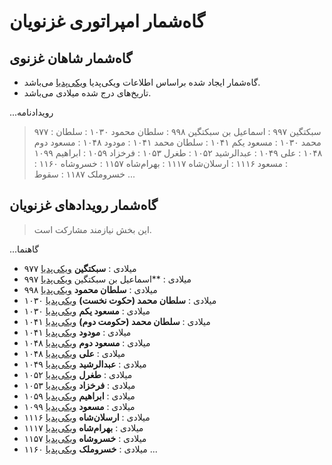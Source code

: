 # گاه‌شمار امپراتوری غزنویان

## گاه‌شمار شاهان غزنوی

- گاه‌شمار ایجاد شده براساس اطلاعات ویکی‌پدیا [ویکی‌پدیا](https://w.wiki/ALhg) می‌باشد.
- تاریخ‌های درج شده میلادی می‌باشد.

...رویدادنامه
  > ۹۷۷ : سبکتگین
  > ۹۹۷ : اسماعیل بن سبکتگین
  > ۹۹۸ : سلطان محمود
  > ۱۰۳۰ : سلطان محمد
  > ۱۰۳۰ : مسعود یکم
  > ۱۰۴۱ : سلطان محمد
  > ۱۰۴۱ : مودود
  > ۱۰۴۸ : مسعود دوم
  > ۱۰۴۸ : علی 
  > ۱۰۴۹ : عبدالرشید
  > ۱۰۵۲ : طغرل
  > ۱۰۵۳ : فرخزاد
  > ۱۰۵۹ : ابراهیم
  > ۱۰۹۹ : مسعود
  > ۱۱۱۶ : ارسلان‌شاه
  > ۱۱۱۷ : بهرام‌شاه
  > ۱۱۵۷ : خسروشاه
  > ۱۱۶۰ : خسروملک
  > ۱۱۸۷ : سقوط
...

## گاه‌شمار رویدادهای غزنویان

> این بخش نیازمند مشارکت است.

...گاهنما
- ۹۷۷ میلادی
  : **سبکتگین** [ویکی‌پدیا](https://fa.wikipedia.org/wiki/%D8%B3%D8%A8%DA%A9%D8%AA%DA%AF%DB%8C%D9%86)
- ۹۹۷ میلادی
  : **اسماعیل بن سبکتگین [ویکی‌پدیا](https://fa.wikipedia.org/wiki/%D8%A7%D8%B3%D9%85%D8%A7%D8%B9%DB%8C%D9%84_%D8%A8%D9%86_%D8%B3%D8%A8%DA%A9%D8%AA%DA%AF%DB%8C%D9%86)
- ۹۹۸ میلادی
  : **سلطان محمود** [ویکی‌پدیا](https://fa.wikipedia.org/wiki/%D8%B3%D9%84%D8%B7%D8%A7%D9%86_%D9%85%D8%AD%D9%85%D9%88%D8%AF_%D8%BA%D8%B2%D9%86%D9%88%DB%8C)
- ۱۰۳۰ میلادی
  : **سلطان محمد (حکوت نخست)** [ویکی‌پدیا](https://fa.wikipedia.org/wiki/%D9%85%D8%AD%D9%85%D8%AF_%D8%BA%D8%B2%D9%86%D9%88%DB%8C)
- ۱۰۳۰ میلادی
  : **مسعود یکم** [ویکی‌پدیا](https://fa.wikipedia.org/wiki/%D8%B3%D9%84%D8%B7%D8%A7%D9%86_%D9%85%D8%B3%D8%B9%D9%88%D8%AF_%D8%BA%D8%B2%D9%86%D9%88%DB%8C)
- ۱۰۴۱ میلادی
  : **سلطان محمد (حکومت دوم)** [ویکی‌پدیا](https://fa.wikipedia.org/wiki/%D9%85%D8%AD%D9%85%D8%AF_%D8%BA%D8%B2%D9%86%D9%88%DB%8C)
- ۱۰۴۱ میلادی
  : **مودود** [ویکی‌پدیا](https://fa.wikipedia.org/wiki/%D9%85%D9%88%D8%AF%D9%88%D8%AF_%D8%BA%D8%B2%D9%86%D9%88%DB%8C)
- ۱۰۴۸ میلادی
  : **مسعود دوم** [ویکی‌پدیا](https://fa.wikipedia.org/wiki/%D9%85%D8%B3%D8%B9%D9%88%D8%AF_%D8%AF%D9%88%D9%85)
- ۱۰۴۸ میلادی
  : **علی** [ویکی‌پدیا](https://fa.wikipedia.org/wiki/%D8%B9%D9%84%DB%8C_%D8%BA%D8%B2%D9%86%D9%88%DB%8C)
- ۱۰۴۹ میلادی
  : **عبدالرشید** [ویکی‌پدیا](https://fa.wikipedia.org/wiki/%D8%B9%D8%A8%D8%AF%D8%A7%D9%84%D8%B1%D8%B4%DB%8C%D8%AF_%D8%BA%D8%B2%D9%86%D9%88%DB%8C)
- ۱۰۵۲ میلادی
  : **طغرل** [ویکی‌پدیا](https://fa.wikipedia.org/wiki/%D8%B7%D8%BA%D8%B1%D9%84_%D8%BA%D8%B2%D9%86%D9%88%DB%8C)
- ۱۰۵۳ میلادی
  : **فرخزاد** [ویکی‌پدیا](https://fa.wikipedia.org/wiki/%D9%81%D8%B1%D8%AE%D8%B2%D8%A7%D8%AF_%D8%BA%D8%B2%D9%86%D9%88%DB%8C)
- ۱۰۵۹ میلادی
  : **ابراهیم** [ویکی‌پدیا](https://fa.wikipedia.org/wiki/%D8%A7%D8%A8%D8%B1%D8%A7%D9%87%DB%8C%D9%85_%D8%BA%D8%B2%D9%86%D9%88%DB%8C)
- ۱۰۹۹ میلادی
  : **مسعود** [ویکی‌پدیا](https://fa.wikipedia.org/wiki/%D9%85%D8%B3%D8%B9%D9%88%D8%AF_%D8%A8%D9%86_%D8%A7%D8%A8%D8%B1%D8%A7%D9%87%DB%8C%D9%85)
- ۱۱۱۶ میلادی
  : **ارسلان‌شاه** [ویکی‌پدیا](https://fa.wikipedia.org/wiki/%D8%A7%D8%B1%D8%B3%D9%84%D8%A7%D9%86%E2%80%8C%D8%B4%D8%A7%D9%87_%D8%BA%D8%B2%D9%86%D9%88%DB%8C)
- ۱۱۱۷ میلادی
  : **بهرام‌شاه** [ویکی‌پدیا](https://fa.wikipedia.org/wiki/%D8%A8%D9%87%D8%B1%D8%A7%D9%85%E2%80%8C%D8%B4%D8%A7%D9%87_%D8%BA%D8%B2%D9%86%D9%88%DB%8C)
- ۱۱۵۷ میلادی
  : **خسروشاه** [ویکی‌پدیا](https://fa.wikipedia.org/wiki/%D8%AE%D8%B3%D8%B1%D9%88%D8%B4%D8%A7%D9%87_%D8%BA%D8%B2%D9%86%D9%88%DB%8C)
- ۱۱۶۰ میلادی
  : **خسروملک** [ویکی‌پدیا](https://fa.wikipedia.org/wiki/%D8%AE%D8%B3%D8%B1%D9%88%D9%85%D9%84%DA%A9)
...